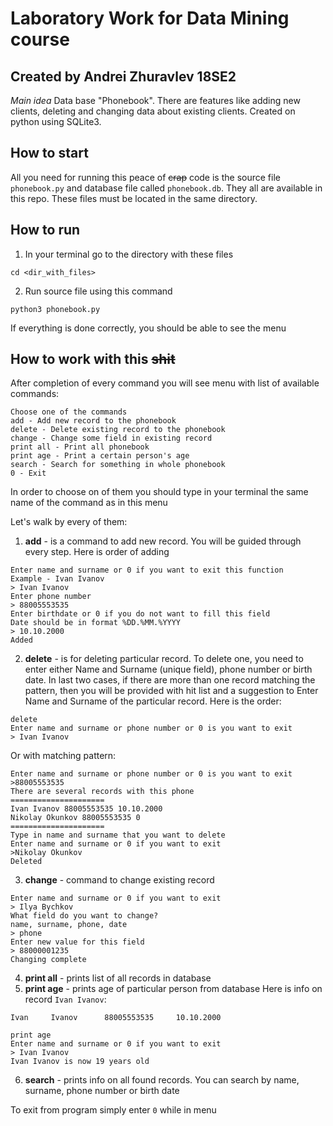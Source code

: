 # Laboratory Work for Data Mining course
## Created by Andrei Zhuravlev 18SE2
*Main idea* 
Data base "Phonebook". There are features like adding new clients, 
deleting and changing data about existing clients. Created on python using SQLite3.
## How to start
All you need for running this peace of ~~crap~~ code is the source file ``phonebook.py`` and database file called ``phonebook.db``. They all are available in this repo. These files must be located in the same directory.
## How to run
1. In your terminal go to the directory with these files 
```
cd <dir_with_files>
```
2. Run source file using this command
```
python3 phonebook.py
```
If everything is done correctly, you should be able to see the menu
## How to work with this ~~shit~~
After completion of every command you will see menu with list of available commands:
```
Choose one of the commands
add - Add new record to the phonebook
delete - Delete existing record to the phonebook
change - Change some field in existing record
print all - Print all phonebook
print age - Print a certain person's age
search - Search for something in whole phonebook
0 - Exit
```

In order to choose on of them you should type in your terminal the same name of the command as in this menu

Let's walk by every of them:

1. **add** - is a command to add new record. You will be guided through every step. Here is order of adding
```
Enter name and surname or 0 if you want to exit this function
Example - Ivan Ivanov
> Ivan Ivanov
Enter phone number
> 88005553535
Enter birthdate or 0 if you do not want to fill this field
Date should be in format %DD.%MM.%YYYY
> 10.10.2000
Added
```
2. **delete** - is for deleting particular record. To delete one, you need to enter either Name and Surname (unique field), phone number or birth date. In last two cases, if there are more than one record matching the pattern, then you will be provided with hit list and a suggestion to Enter Name and Surname of the particular record. Here is the order:

```
delete
Enter name and surname or phone number or 0 is you want to exit
> Ivan Ivanov
```

Or with matching pattern:

```
Enter name and surname or phone number or 0 is you want to exit
>88005553535
There are several records with this phone
=====================
Ivan Ivanov 88005553535 10.10.2000 
Nikolay Okunkov 88005553535 0 
=====================
Type in name and surname that you want to delete
Enter name and surname or 0 if you want to exit
>Nikolay Okunkov
Deleted
```

3. **change** - command to change existing record
```
Enter name and surname or 0 if you want to exit
> Ilya Bychkov
What field do you want to change?
name, surname, phone, date
> phone
Enter new value for this field
> 88000001235
Changing complete
```

4. **print all** - prints list of all records in database
5. **print age** - prints age of particular person from database
Here is info on record ``Ivan Ivanov``:
```
Ivan 	 Ivanov 	 88005553535 	 10.10.2000
```

```
print age
Enter name and surname or 0 if you want to exit
> Ivan Ivanov
Ivan Ivanov is now 19 years old
```
6. **search** - prints info on all found records. You can search by name, surname, phone number or birth date

To exit from program simply enter ``0`` while in menu